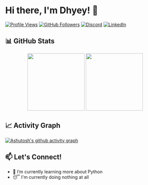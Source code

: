 # Hi there, I'm Dhyey! 👋

[![Profile Views](https://komarev.com/ghpvc/?username=ComradeCosmos5&label=Profile%20views&color=6a329f&style=flat)](https://github.com/ComradeCosmos)
[![GitHub Followers](https://img.shields.io/github/followers/ComradeCosmos?logo=github&style=flat&color=6a329f)](https://github.com/ComradeCosmos)
[![Discord](https://img.shields.io/badge/Discord-6a329f?style=flat&logo=discord&logoColor=white)](https://www.discord.com/users/cosmos4224)
[![LinkedIn](https://img.shields.io/badge/LinkedIn-6a329f?style=flat&logo=linkedin&logoColor=white)](https://www.linkedin.com/in/dhyeymendpara/)

## 📊 GitHub Stats

<!-- Stats Row -->
<div align="center">
  <img height="180em" src="https://github-readme-stats.vercel.app/api?username=ComradeCosmos&show_icons=true&theme=dark&hide_border=true" />
  <img height="180em" src="https://github-readme-stats.vercel.app/api/top-langs/?username=ComradeCosmos&theme=dark&hide_border=true&layout=compact" />
</div>

## 📈 Activity Graph

[![Ashutosh's github activity graph](https://github-readme-activity-graph.vercel.app/graph?username=ComradeCosmos&theme=github-compact)](https://github.com/ComradeCosmos)


## 📫 Let's Connect!

- 🔭 I’m currently learning more about Python
- 😴 I'm currently doing nothing at all
